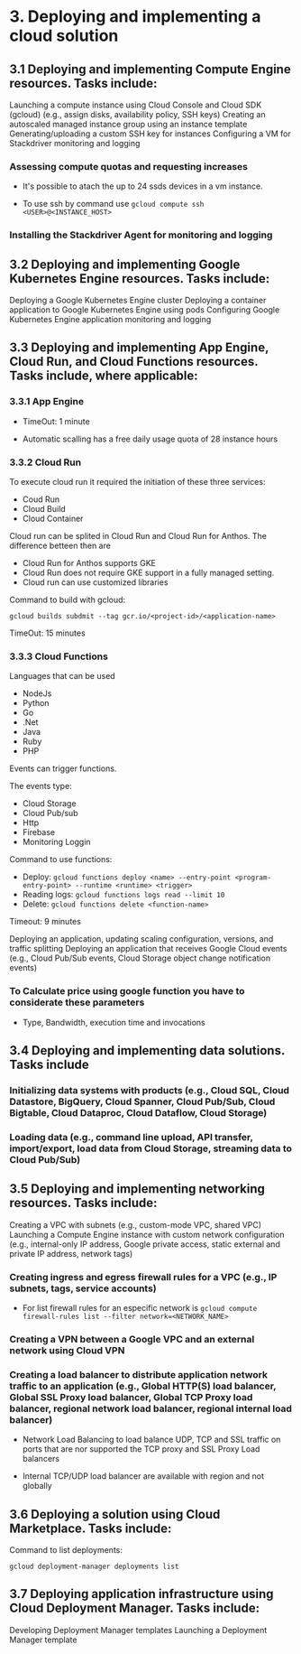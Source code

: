 # 3. Deploying and implementing a cloud solution

## 3.1 Deploying and implementing Compute Engine resources. Tasks include:

Launching a compute instance using Cloud Console and Cloud SDK (gcloud) (e.g., assign disks, availability policy, SSH keys)
Creating an autoscaled managed instance group using an instance template
Generating/uploading a custom SSH key for instances
Configuring a VM for Stackdriver monitoring and logging

### Assessing compute quotas and requesting increases

- It's possible to atach the up to 24 ssds devices in a vm instance.

- To use ssh by command use `gcloud compute ssh <USER>@<INSTANCE_HOST>`

### Installing the Stackdriver Agent for monitoring and logging

## 3.2 Deploying and implementing Google Kubernetes Engine resources. Tasks include:

Deploying a Google Kubernetes Engine cluster
Deploying a container application to Google Kubernetes Engine using pods
Configuring Google Kubernetes Engine application monitoring and logging

## 3.3 Deploying and implementing App Engine, Cloud Run, and Cloud Functions resources. Tasks include, where applicable:

### 3.3.1 App Engine

- TimeOut: 1 minute

- Automatic scalling has a free daily usage quota of 28 instance hours

### 3.3.2 Cloud Run

To execute cloud run it required the initiation of these three services:

- Coud Run
- Cloud Build
- Cloud Container

Cloud run can be splited in Cloud Run and Cloud Run for Anthos. The difference betteen then are

- Cloud Run for Anthos supports GKE
- Cloud Run does not require GKE support in a fully managed setting.
- Cloud run can use customized libraries

Command to build with gcloud:

`gcloud builds subdmit --tag gcr.io/<project-id>/<application-name>`

TimeOut: 15 minutes

### 3.3.3 Cloud Functions

Languages that can be used

- NodeJs
- Python
- Go
- .Net
- Java
- Ruby
- PHP

Events can trigger functions.

The events type:

- Cloud Storage
- Cloud Pub/sub
- Http
- Firebase
- Monitoring Loggin

Command to use functions:

- Deploy: `gcloud functions deploy <name> --entry-point <program-entry-point> --runtime <runtime> <trigger>`
- Reading logs: `gcloud functions logs read --limit 10`
- Delete: `gcloud functions delete <function-name>`

Timeout: 9 minutes

Deploying an application, updating scaling configuration, versions, and traffic splitting
Deploying an application that receives Google Cloud events (e.g., Cloud Pub/Sub events, Cloud Storage object change notification events)

### To Calculate price using google function you have to considerate these parameters

- Type, Bandwidth, execution time and invocations

## 3.4 Deploying and implementing data solutions. Tasks include

### Initializing data systems with products (e.g., Cloud SQL, Cloud Datastore, BigQuery, Cloud Spanner, Cloud Pub/Sub, Cloud Bigtable, Cloud Dataproc, Cloud Dataflow, Cloud Storage)

### Loading data (e.g., command line upload, API transfer, import/export, load data from Cloud Storage, streaming data to Cloud Pub/Sub)

## 3.5 Deploying and implementing networking resources. Tasks include:

Creating a VPC with subnets (e.g., custom-mode VPC, shared VPC)
Launching a Compute Engine instance with custom network configuration (e.g., internal-only IP address, Google private access, static external and private IP address, network tags)

### Creating ingress and egress firewall rules for a VPC (e.g., IP subnets, tags, service accounts)

- For list firewall rules for an especific network is `gcloud compute firewall-rules list --filter network=<NETWORK_NAME>`

### Creating a VPN between a Google VPC and an external network using Cloud VPN

### Creating a load balancer to distribute application network traffic to an application (e.g., Global HTTP(S) load balancer, Global SSL Proxy load balancer, Global TCP Proxy load balancer, regional network load balancer, regional internal load balancer)

- Network Load Balancing to load balance UDP, TCP and SSL traffic on ports that are nor supported the TCP proxy and SSL Proxy Load balancers

- Internal TCP/UDP load balancer are available with region and not globally

## 3.6 Deploying a solution using Cloud Marketplace. Tasks include:

Command to list deployments:

`gcloud deployment-manager deployments list`

## 3.7 Deploying application infrastructure using Cloud Deployment Manager. Tasks include:

Developing Deployment Manager templates
Launching a Deployment Manager template
